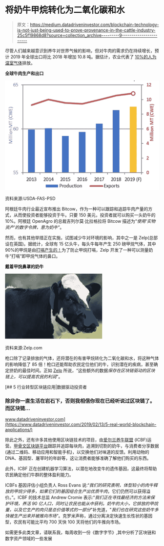 # 将奶牛甲烷转化为二氧化碳和水

> 原文：<https://medium.datadriveninvestor.com/blockchain-technology-is-not-just-being-used-to-prove-provenance-in-the-cattle-industry-25c5f19868d8?source=collection_archive---------9----------------------->

尽管人们越来越意识到养牛对世界气候的影响，但对牛肉的需求仍在持续增长，预计 2019 年全球出口将比 2018 年增加 10.8 吨。据估计，农业代表了 [10%的人为温室气体](https://www.contxto.com/en/argentina/zelp-from-argentina-transforms-methane-from-cow-burps-into-co2-exhibits-at-agri-tech-week-2019/)排放。

**全球牛肉生产和出口**

![](img/5e9e894accc20f64300e6ed7823fe18a.png)

资料来源:USDA-FAS-PSD

阿根廷牛肉行业最近宣布推出 Bitcow，作为一种可以跟踪和追踪牛肉产量的方式，从而使投资者能够投资于牛。只要 150 美元，投资者就可以购买一头奶牛的 10%。阿根廷 OpenAgro 的总裁吉列尔莫·比拉格拉将 Bitcow 描述为“*使用‘实物资产’的数字令牌，意为奶牛”*。

然而，也有其他举措正在实施，试图减少牛对环境的影响，其中之一是 Zelp(总部设在英国)。据统计，全球有 15 亿头牛，每头牛每年产生 250 磅甲烷气体，其中 90%的甲烷是由[打嗝产生的！](https://www.forbes.com/sites/oracle/2019/10/10/to-reduce-greenhouse-gas-and-produce-better-tasting-beef-a-cattle-federation-tests-blockchain/#65c914593d10)为了防止甲烷打嗝，Zelp 开发了一种可以测量奶牛“打嗝”即甲烷气体的鼻口。

**戴着甲烷鼻罩的奶牛**

![](img/0d8bdc20dec23f48ca1a3757dab4e3a6.png)

资料来源:Zelp.com

枪口除了记录排放的气体，还将潜在的有害甲烷转化为二氧化碳和水，将这种气体的影响降低了 85 倍！枪口还能帮助农民定位他们的牛，识别潜在的疾病，甚至确定挤奶的最佳时间。正如 [Zelp](https://www.zelp.co/technology/) 所说，“这些额外的数据*保存在区块链驱动的区块链上，可以提高农民的利润*”。

[](https://www.datadriveninvestor.com/2019/02/13/5-real-world-blockchain-applications/) [## 5 行业转型区块链应用|数据驱动投资者

### 除非你一直生活在岩石下，否则我相信你现在已经听说过区块链了。而区块链…

www.datadriveninvestor.com](https://www.datadriveninvestor.com/2019/02/13/5-real-world-blockchain-applications/) 

除此之外，还有许多其他使用区块链技术的项目，由[爱尔兰养牛联盟](https://www.icbf.com/wp/) (ICBF)运营。[甲骨文区块链平台](https://www.oracle.com/blockchain/?source=:ex:nc:::RC_WWMK180119P00044:BlockchainforBeef&SC=:ex:nc:::RC_WWMK180119P00044:BlockchainforBeef&pcode=WWMK180119P00044)跟踪并追踪每块肉，追溯到切割的奶牛，与消费者分享数据(通过二维码、移动应用和智能手机)，以交换他们对味道的反馈。利用动物的 DNA、基因型、屠宰时的年龄等，这让消费者能够准确了解他们购买的东西。

此外，ICBF 正在创建机器学习算法，以潜在地改变牛的遗传基因，这最终将帮助农民确定他们牛群的整体盈利能力。

ICBFs 基因评估小组负责人 Ross Evans 说:“*我们的研究表明，体型较小的肉牛释放的甲烷少得多，如果它们的基因组合生产出优质牛肉*，它们仍然可以获得溢价。”。ICBF 的技术总监 Andrew Cromie 表示:“*我们正在寻找最经济的方法来保护环境，养活 90 亿人口，同时让农民也能从中获利。奶牛的大小，它排放的甲烷量，以及它生产的肉只是总价值等式的一部分*"补充道，"*我们也在研究这些奶牛多快被生产出来并被推向市场"*。克罗米声称，通过分离决定快速生长性状的基因型，农民有可能比平均 700 天快 100 天将他们的牛推向市场。

如需更多此类文章，请联系我，每周收到一份《数字字节》,其中分析了区块链和数字资产领域的一些发展